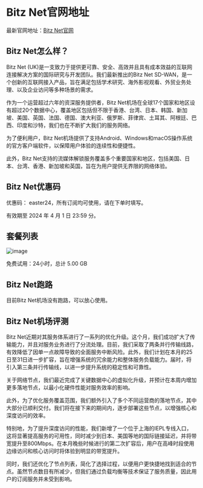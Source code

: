 # Bitz Net官网地址

最新官网地址：[Bitz Net官网](https://gobitznet.com/aff=JvGxu4vD)

## Bitz Net怎么样？

Bitz Net (UK)是一支致力于提供更可靠、安全、高效并且具有成本效益的互联网连接解决方案的国际研究与开发团队。我们最新推出的Bitz Net SD-WAN，是一个创新的互联网接入产品，旨在满足包括学术研究、海外影视观看、外贸业务处理、以及企业访问等多种场景的需求。

作为一个运营超过六年的资深服务提供者，Bitz Net机场在全球17个国家和地区设有超过20个数据中心，覆盖地区包括但不限于香港、台湾、日本、韩国、新加坡、美国、英国、法国、德国、澳大利亚、俄罗斯、菲律宾、土耳其、阿根廷、巴西、印度和沙特，我们也在不断扩大我们的服务网络。

为了便利用户，Bitz Net机场提供了支持Android、Windows和macOS操作系统的官方客户端软件，以保障用户体验的连续性和便捷性。

此外，Bitz Net支持的流媒体解锁服务覆盖多个重要国家和地区，包括美国、日本、台湾、香港、新加坡和英国，旨在为用户提供无界限的网络体验。


## Bitz Net优惠码

优惠码： easter24，所有订阅均可使用，请在下单时填写。

有效期至 2024 年 4 月 1 日 23:59 分。


## 套餐列表

![image](https://github.com/flrtcmq/bitznet/assets/161672045/7c55c628-404b-4e4d-a999-bb56f0e78e0d)

免费试用：24小时，总计 5.00 GB

## Bitz Net跑路
目前Bitz Net机场没有跑路，可以放心使用。


## Bitz Net机场评测

Bitz Net近期对其服务体系进行了一系列的优化升级。这个月，我们成功扩大了传输能力，并且对服务业务进行了分流处理。目前，我们采取了两条并行传输线路，有效降低了因单一点故障导致的全面服务中断风险。此外，我们计划在本月的25日至31日进一步扩容，旨在增强系统的冗余能力和整体服务负载能力。届时，将引入第三条并行传输线，以进一步提升系统的稳定性和可靠性。

关于网络节点，我们最近完成了关键数据中心的虚拟化升级，并预计在本周内增加更多落地节点，以最小化硬件性能对服务效率的影响。

此外，为了优化服务覆盖范围，我们额外引入了多个不同运营商的落地节点，其中大部分已顺利交付。我们将在接下来的期间内，逐步部署这些节点，以增强核心和深度访问的效率。

特别地，为了提升深度访问的性能，我们新增了一个位于上海的IEPL专线入口，这将显著提高服务的可用性，同时减少到日本、美国等地的国际链接延迟，并将带宽提升至800Mbps。在本月晚些时候进行的第二次扩容后，用户在高峰时段使用边缘访问和核心访问时将体验到明显的带宽提升。

同时，我们还优化了节点列表，简化了选择过程，以便用户更快捷地找到适合的节点。虽然节点数目有所减少，但我们通过负载均衡等技术保证了服务质量，因此用户的订阅服务并未受到影响。

